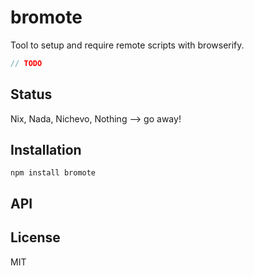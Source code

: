 # bromote

Tool to setup and require remote scripts with browserify.

```js
// TODO
```

## Status

Nix, Nada, Nichevo, Nothing --> go away!
## Installation

    npm install bromote

## API


## License

MIT
